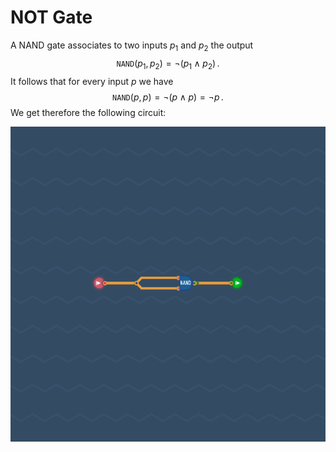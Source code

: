 # NOT Gate

A NAND gate associates to two inputs $p_1$ and $p_2$ the output
$$
  \mathtt{NAND}(p_1, p_2) = ¬ (p_1 ∧ p_2) \,.
$$
It follows that for every input $p$ we have
$$
  \mathtt{NAND}(p, p) = ¬ (p ∧ p) = ¬ p \,.
$$
We get therefore the following circuit:

![](not-gate.png)
